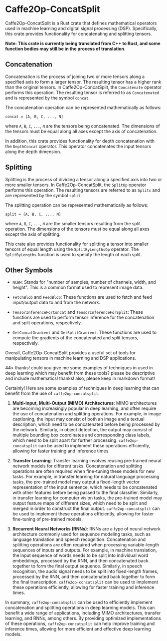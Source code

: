# Caffe2Op-ConcatSplit

Caffe2Op-ConcatSplit is a Rust crate that defines
mathematical operators used in machine learning
and digital signal processing (DSP). Specifically,
this crate provides functionality for
concatenating and splitting tensors.

**Note: This crate is currently being translated from C++ to Rust, and some function bodies may still be in the process of translation.**

## Concatenation

Concatenation is the process of joining two or
more tensors along a specified axis to form
a larger tensor. The resulting tensor has a higher
rank than the original tensors. In
Caffe2Op-ConcatSplit, the `Concatenate` operator
performs this operation. The resulting tensor is
referred to as `Concatenated` and is represented
by the symbol `concat`.

The concatenation operation can be represented
mathematically as follows:

```
concat = [A, B, C, ..., N]
```

where `A`, `B`, `C`, `...`, `N` are the tensors
being concatenated. The dimensions of the tensors
must be equal along all axes except the axis of
concatenation.

In addition, this crate provides functionality for
depth concatenation with the `DepthConcat`
operator. This operator concatenates the input
tensors along the depth dimension.

## Splitting

Splitting is the process of dividing a tensor
along a specified axis into two or more smaller
tensors. In Caffe2Op-ConcatSplit, the `SplitOp`
operator performs this operation. The resulting
tensors are referred to as `Splits` and are
represented by the symbol `split`.

The splitting operation can be represented
mathematically as follows:

```
split = [A, B, C, ..., N]
```

where `A`, `B`, `C`, `...`, `N` are the smaller
tensors resulting from the split operation. The
dimensions of the tensors must be equal along all
axes except the axis of splitting.

This crate also provides functionality for
splitting a tensor into smaller tensors of equal
length using the `SplitByLengthsOp` operator. The
`SplitByLengths` function is used to specify the
length of each split.

## Other Symbols

- `NCWH`: Stands for "number of samples, number of
  channels, width, and height". This is a common
  format used to represent image data.

- `FetchBlob` and `FeedBlob`: These functions are
  used to fetch and feed input/output data to and
  from the network.

- `TensorInferenceForConcat` and
  `TensorInferenceForSplit`: These functions are
  used to perform tensor inference for the
  concatenation and split operations,
  respectively.

- `GetConcatGradient` and `GetSplitGradient`:
  These functions are used to compute the
  gradients of the concatenated and split tensors,
  respectively.

Overall, Caffe2Op-ConcatSplit provides a useful
set of tools for manipulating tensors in machine
learning and DSP applications.

44> thanks! could you give me some examples of
techniques in used in deep learning which may
benefit from these tools? please be descriptive
and include mathematics! thanks! also, please keep
in markdown format!

Certainly! Here are some examples of techniques in
deep learning that can benefit from the use of
`caffe2op-concatsplit`:

1. **Multi-Input, Multi-Output (MIMO)
Architectures**: MIMO architectures are becoming
increasingly popular in deep learning, and often
require the use of concatenation and splitting
operations. For example, in image captioning, the
input may consist of both an image and a textual
description, which need to be concatenated before
being processed by the network. Similarly, in
object detection, the output may consist of
multiple bounding box coordinates and
corresponding class labels, which need to be split
apart for further
processing. `caffe2op-concatsplit` can be used to
implement these operations efficiently, allowing
for faster training and inference times.

2. **Transfer Learning**: Transfer learning
involves reusing pre-trained neural network models
for different tasks. Concatenation and splitting
operations are often required when fine-tuning
these models for new tasks. For example, in
transfer learning for natural language processing
tasks, the pre-trained model may output
a fixed-length vector representation of the input
sentence, which needs to be concatenated with
other features before being passed to the final
classifier. Similarly, in transfer learning for
computer vision tasks, the pre-trained model may
output feature maps of different sizes, which need
to be split and merged in order to construct the
final output. `caffe2op-concatsplit` can be used
to implement these operations efficiently,
allowing for faster fine-tuning of pre-trained
models.

3. **Recurrent Neural Networks (RNNs)**: RNNs are
a type of neural network architecture commonly
used for sequence modeling tasks, such as language
translation and speech recognition. Concatenation
and splitting operations are often required when
processing variable-length sequences of inputs and
outputs. For example, in machine translation, the
input sequence of words needs to be split into
individual word embeddings, processed by the RNN,
and then concatenated back together to form the
final output sequence. Similarly, in speech
recognition, the audio signal needs to be split
into fixed-length frames, processed by the RNN,
and then concatenated back together to form the
final transcription. `caffe2op-concatsplit` can be
used to implement these operations efficiently,
allowing for faster training and inference times.

In summary, `caffe2op-concatsplit` can be used to
efficiently implement concatenation and splitting
operations in deep learning models. This can
benefit a wide range of applications, including
MIMO architectures, transfer learning, and RNNs,
among others. By providing optimized
implementations of these operations,
`caffe2op-concatsplit` can help improve training
and inference times, allowing for more efficient
and effective deep learning models.
